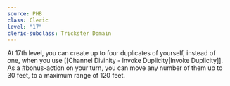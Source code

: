 ```yaml
---
source: PHB
class: Cleric
level: "17"
cleric-subclass: Trickster Domain
---
```


At 17th level, you can create up to four duplicates of yourself, instead of one, when you use [[Channel Divinity - Invoke Duplicity|Invoke Duplicity]]. As a #bonus-action on your turn, you can move any number of them up to 30 feet, to a maximum range of 120 feet.
